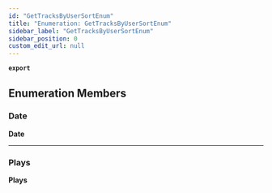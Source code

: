 ```yaml
---
id: "GetTracksByUserSortEnum"
title: "Enumeration: GetTracksByUserSortEnum"
sidebar_label: "GetTracksByUserSortEnum"
sidebar_position: 0
custom_edit_url: null
---
```


**`export`**

## Enumeration Members

### Date

 **Date**

___

### Plays

 **Plays**
